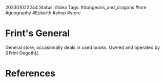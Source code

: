 202301022244
Status: #idea
Tags: #dungeons_and_dragons #lore #geography #Eukarth #shop #store

# Frint's General
General store, occasionally deals in used books. Owned and operated by [[Frint Degoth]].




# References

